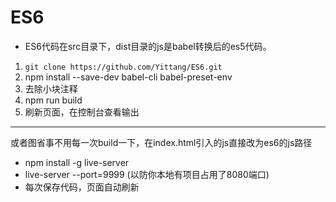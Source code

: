 # ES6
- ES6代码在src目录下，dist目录的js是babel转换后的es5代码。

1. `git clone https://github.com/Yittang/ES6.git`
2. npm install --save-dev babel-cli babel-preset-env
3. 去除小块注释
4. npm run build
5. 刷新页面，在控制台查看输出

- - -

或者图省事不用每一次build一下，在index.html引入的js直接改为es6的js路径
- npm install -g live-server
- live-server --port=9999    (以防你本地有项目占用了8080端口)
- 每次保存代码，页面自动刷新

